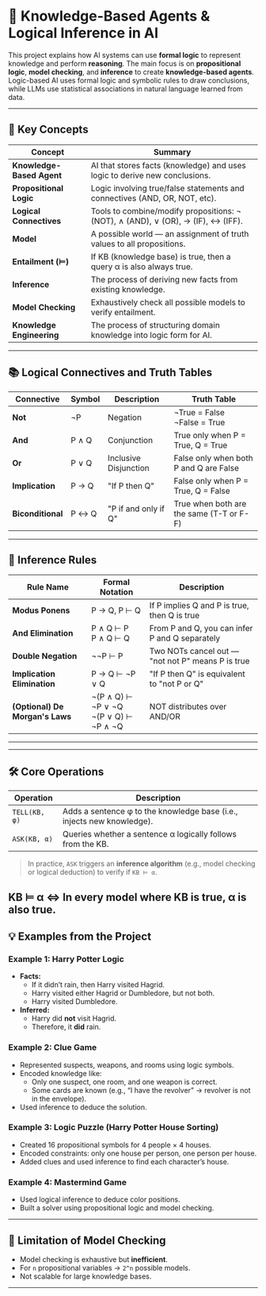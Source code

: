# 🧠 Knowledge-Based Agents & Logical Inference in AI

This project explains how AI systems can use **formal logic** to represent knowledge and perform **reasoning**. The main focus is on **propositional logic**, **model checking**, and **inference** to create **knowledge-based agents**. Logic-based AI uses formal logic and symbolic rules to draw conclusions, while LLMs use statistical associations in natural language learned from data.

---

## 🔑 Key Concepts

| Concept                   | Summary                                                                          |
| ------------------------- | -------------------------------------------------------------------------------- |
| **Knowledge-Based Agent** | AI that stores facts (knowledge) and uses logic to derive new conclusions.       |
| **Propositional Logic**   | Logic involving true/false statements and connectives (AND, OR, NOT, etc).       |
| **Logical Connectives**   | Tools to combine/modify propositions: ¬ (NOT), ∧ (AND), ∨ (OR), → (IF), ↔ (IFF). |
| **Model**                 | A possible world — an assignment of truth values to all propositions.            |
| **Entailment (⊨)**        | If KB (knowledge base) is true, then a query α is also always true.              |
| **Inference**             | The process of deriving new facts from existing knowledge.                       |
| **Model Checking**        | Exhaustively check all possible models to verify entailment.                     |
| **Knowledge Engineering** | The process of structuring domain knowledge into logic form for AI.              |

---

## 📚 Logical Connectives and Truth Tables

| Connective        | Symbol | Description           | Truth Table                              |
| ----------------- | ------ | --------------------- | ---------------------------------------- |
| **Not**           | ¬P     | Negation              | ¬True = False<br>¬False = True           |
| **And**           | P ∧ Q  | Conjunction           | True only when P = True, Q = True        |
| **Or**            | P ∨ Q  | Inclusive Disjunction | False only when both P and Q are False   |
| **Implication**   | P → Q  | "If P then Q"         | False only when P = True, Q = False      |
| **Biconditional** | P ↔ Q  | "P if and only if Q"  | True when both are the same (T-T or F-F) |

---

## 🔁 Inference Rules

| Rule Name                       | Formal Notation                          | Description                                       |
| ------------------------------- | ---------------------------------------- | ------------------------------------------------- |
| **Modus Ponens**                | P → Q, P ⊢ Q                             | If P implies Q and P is true, then Q is true      |
| **And Elimination**             | P ∧ Q ⊢ P<br>P ∧ Q ⊢ Q                   | From P and Q, you can infer P and Q separately    |
| **Double Negation**             | ¬¬P ⊢ P                                  | Two NOTs cancel out — "not not P" means P is true |
| **Implication Elimination**     | P → Q ⊢ ¬P ∨ Q                           | "If P then Q" is equivalent to "not P or Q"       |
| **(Optional) De Morgan's Laws** | ¬(P ∧ Q) ⊢ ¬P ∨ ¬Q<br>¬(P ∨ Q) ⊢ ¬P ∧ ¬Q | NOT distributes over AND/OR                       |

---

---

## 🛠 Core Operations

| Operation     | Description                                                            |
| ------------- | ---------------------------------------------------------------------- |
| `TELL(KB, φ)` | Adds a sentence φ to the knowledge base (i.e., injects new knowledge). |
| `ASK(KB, α)`  | Queries whether a sentence α logically follows from the KB.            |

> In practice, `ASK` triggers an **inference algorithm** (e.g., model checking or logical deduction) to verify if `KB ⊨ α`.

## KB ⊨ α ⇔ In every model where KB is true, α is also true.

## 💡 Examples from the Project

### Example 1: Harry Potter Logic

- **Facts:**
  - If it didn’t rain, then Harry visited Hagrid.
  - Harry visited either Hagrid or Dumbledore, but not both.
  - Harry visited Dumbledore.
- **Inferred:**
  - Harry did **not** visit Hagrid.
  - Therefore, it **did** rain.

### Example 2: Clue Game

- Represented suspects, weapons, and rooms using logic symbols.
- Encoded knowledge like:
  - Only one suspect, one room, and one weapon is correct.
  - Some cards are known (e.g., “I have the revolver” → revolver is not in the envelope).
- Used inference to deduce the solution.

### Example 3: Logic Puzzle (Harry Potter House Sorting)

- Created 16 propositional symbols for 4 people × 4 houses.
- Encoded constraints: only one house per person, one person per house.
- Added clues and used inference to find each character’s house.

### Example 4: Mastermind Game

- Used logical inference to deduce color positions.
- Built a solver using propositional logic and model checking.

---

## 🧮 Limitation of Model Checking

- Model checking is exhaustive but **inefficient**.
- For `n` propositional variables → `2^n` possible models.
- Not scalable for large knowledge bases.

---
